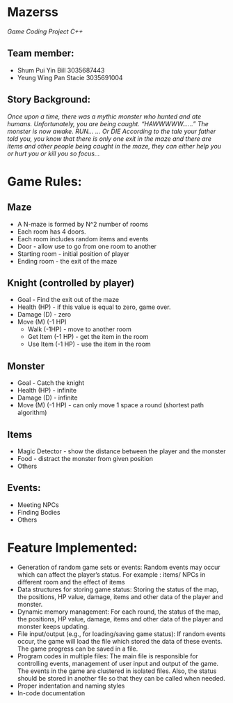 # Mazerss
*Game Coding Project C++*

## Team member:
* Shum Pui Yin Bill 3035687443
* Yeung Wing Pan Stacie 3035691004

## Story Background: 
*Once upon a time, there was a mythic monster who hunted and ate humans. Unfortunately, you are being caught. 
“HAWWWWW…...”
The monster is now awake. RUN…
… Or DIE
According to the tale your father told you, you know that there is only one exit in the maze and there are items and other people being caught in the maze, they can either help you or hurt you or kill you so focus...*

# Game Rules:
## Maze
* A N-maze is formed by N^2 number of rooms
* Each room has 4 doors.
* Each room includes random items and events
* Door - allow use to go from one room to another
* Starting room - initial position of player
* Ending room - the exit of the maze

## Knight (controlled by player)
* Goal -  Find the exit out of the maze
* Health (HP)  - if this value is equal to zero, game over.
* Damage (D)  - zero
* Move (M) (-1 HP) 
  * Walk (-1HP) - move to another room 
  * Get Item  (-1 HP) - get the item in the room
  * Use Item (-1 HP) - use the item in the room

## Monster
* Goal - Catch the knight
* Health (HP) - infinite
* Damage (D) - infinite
* Move (M) (-1 HP) - can only move 1 space a round (shortest path algorithm)

## Items
* Magic Detector - show the distance between the player and the monster
* Food - distract the monster from given position
* Others

## Events:
* Meeting NPCs
* Finding Bodies
* Others

# Feature Implemented:
* Generation of random game sets or events: 
Random events may occur which can affect the player’s status. 
For example : items/ NPCs in different room and the effect of items
* Data structures for storing game status:
Storing the status of the map, the positions, HP value, damage, items and other data of the player and monster.
* Dynamic memory management:
For each round,  the status of the map, the positions, HP value, damage, items and other data of the player and monster keeps updating. 
* File input/output (e.g., for loading/saving game status):
If random events occur, the game will load the file which stored the data of these events. The game progress can be saved in a file.
* Program codes in multiple files:
The main file is responsible for controlling events, management of user input and output of the game. The events in the game are clustered in isolated files. Also, the status should be stored in another file so that they can be called when needed.
* Proper indentation and naming styles
* In-code documentation
